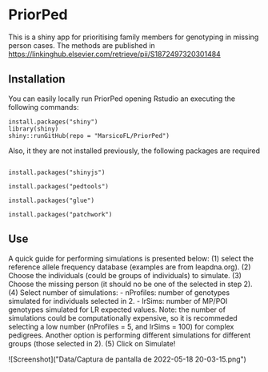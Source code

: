 # PriorPed
This is a shiny app for prioritising family members for genotyping in missing person cases. The methods are published in https://linkinghub.elsevier.com/retrieve/pii/S1872497320301484

## Installation
You can easily locally run PriorPed opening Rstudio an executing the following commands:
```{r, eval = FALSE}
install.packages("shiny")
library(shiny)
shiny::runGitHub(repo = "MarsicoFL/PriorPed")
```
Also, it they are not installed previously, the following packages are required
```{r, eval = FALSE}

install.packages("shinyjs")

install.packages("pedtools")

install.packages("glue")

install.packages("patchwork")
```

## Use
A quick guide for performing simulations is presented below:
(1) select the reference allele frequency database (examples are from leapdna.org).
(2) Choose the individuals (could be groups of individuals) to simulate.
(3) Choose the missing person (it should no be one of the selected in step 2).
(4) Select number of simulations:
      - nProfiles: number of genotypes simulated for individuals selected in 2.
      - lrSims: number of MP/POI genotypes simulated for LR expected values.
Note: the number of simulations could be computationally expensive, so it is recommeded selecting a low number (nProfiles = 5, and lrSims = 100) for complex pedigrees. Another option is performing different simulations for different groups (those selected in 2). 
(5) Click on Simulate!


![Screenshot]("Data/Captura de pantalla de 2022-05-18 20-03-15.png")
